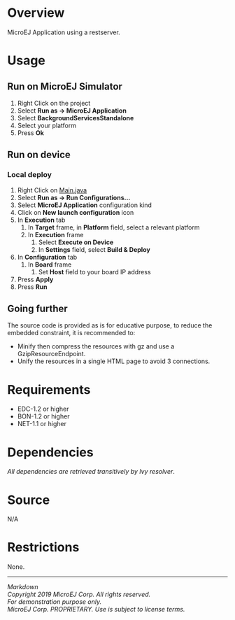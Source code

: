 # Overview

MicroEJ Application using a restserver.

# Usage

## Run on MicroEJ Simulator

1. Right Click on the project
2. Select **Run as -> MicroEJ Application**
3. Select **BackgroundServicesStandalone**
4. Select your platform 
5. Press **Ok**

## Run on device

### Local deploy

1. Right Click on [Main.java](src\main\java\com\microej\example\iot\Main.java)
2. Select **Run as -> Run Configurations...** 
3. Select **MicroEJ Application** configuration kind
4. Click on **New launch configuration** icon
5. In **Execution** tab
	1. In **Target** frame, in **Platform** field, select a relevant platform
	2. In **Execution** frame
		1. Select **Execute on Device**
		2. In **Settings** field, select **Build & Deploy**
6. In **Configuration** tab
	1. In **Board** frame
		1. Set **Host** field to your board IP address
7. Press **Apply**
8. Press **Run**

## Going further

The source code is provided as is for educative purpose, to reduce the embedded constraint, it is recommended to:
- Minify then compress the resources with gz and use a GzipResourceEndpoint.
- Unify the resources in a single HTML page to avoid 3 connections.


# Requirements

  - EDC-1.2 or higher
  - BON-1.2 or higher
  - NET-1.1 or higher

# Dependencies

_All dependencies are retrieved transitively by Ivy resolver_.

# Source

N/A

# Restrictions

None.

---  
_Markdown_   
_Copyright 2019 MicroEJ Corp. All rights reserved._   
_For demonstration purpose only._   
_MicroEJ Corp. PROPRIETARY. Use is subject to license terms._  
